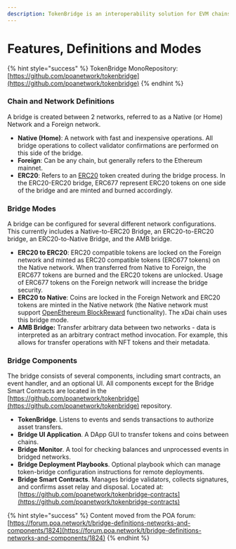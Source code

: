 ```yaml
---
description: TokenBridge is an interoperability solution for EVM chains
---
```


# Features, Definitions and Modes

{% hint style="success" %}
TokenBridge MonoRepository: [https://github.com/poanetwork/tokenbridge](https://github.com/poanetwork/tokenbridge)
{% endhint %}

### Chain and Network Definitions

A bridge is created between 2 networks, referred to as a Native (or Home) Network and a Foreign network.

* **Native (Home)**: A network with fast and inexpensive operations. All bridge operations to collect validator confirmations are performed on this side of the bridge.
* **Foreign**: Can be any chain, but generally refers to the Ethereum mainnet.
* **ERC20**: Refers to an [ERC20](https://theethereum.wiki/w/index.php/ERC20\_Token\_Standard) token created during the bridge process. In the ERC20-ERC20 bridge, ERC677 represent ERC20 tokens on one side of the bridge and are minted and burned accordingly.

### Bridge Modes

A bridge can be configured for several different network configurations. This currently includes a Native-to-ERC20 Bridge, an ERC20-to-ERC20 bridge, an ERC20-to-Native Bridge, and the AMB bridge.

* **ERC20 to ERC20**: ERC20 compatible tokens are locked on the Foreign network and minted as ERC20 compatible tokens (ERC677 tokens) on the Native network. When transferred from Native to Foreign, the ERC677 tokens are burned and the ERC20 tokens are unlocked. Usage of ERC677 tokens on the Foreign network will increase the bridge security.
* **ERC20 to Native**: Coins are locked in the Foreign Network and ERC20 tokens are minted in the Native network (the Native network must support [OpenEthereum BlockReward](https://openethereum.github.io/Block-Reward-Contract.html) functionality). The xDai chain uses this bridge mode.
* **AMB Bridge:** Transfer arbitrary data between two networks - data is interpreted as an arbitrary contract method invocation.  For example, this allows for transfer operations with NFT tokens and their metadata.

### Bridge Components

The bridge consists of several components, including smart contracts, an event handler, and an optional UI. All components except for the Bridge Smart Contracts are located in the [https://github.com/poanetwork/tokenbridge](https://github.com/poanetwork/tokenbridge) repository.&#x20;

* **TokenBridge**. Listens to events and sends transactions to authorize asset transfers.&#x20;
* **Bridge UI Application**. A DApp GUI to transfer tokens and coins between chains.&#x20;
* **Bridge Monitor**. A tool for checking balances and unprocessed events in bridged networks.&#x20;
* **Bridge Deployment Playbooks**. Optional playbook which can manage token-bridge configuration instructions for remote deployments.&#x20;
* **Bridge Smart Contracts**. Manages bridge validators, collects signatures, and confirms asset relay and disposal.  Located at: [https://github.com/poanetwork/tokenbridge-contracts](https://github.com/poanetwork/tokenbridge-contracts)

{% hint style="success" %}
Content moved from the POA forum: [https://forum.poa.network/t/bridge-definitions-networks-and-components/1824](https://forum.poa.network/t/bridge-definitions-networks-and-components/1824)
{% endhint %}
